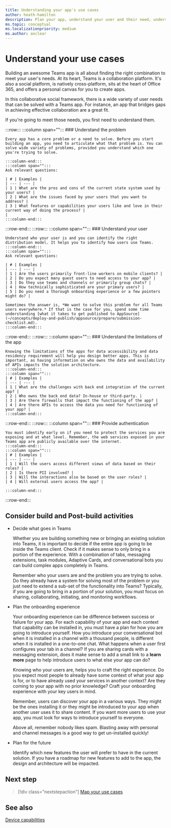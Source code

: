 ```yaml
---
title: Understanding your app's use cases
author: heath-hamilton
description: Plan your app, understand your user and their need, understand the user problems that your app would solve, plan user authentication and their onboarding experience
ms.topic: conceptual
ms.localizationpriority: medium
ms.author: anclear
---
```


# Understand your use cases

Building an awesome Teams app is all about finding the right combination to meet your user's needs. At its heart, Teams is a collaboration platform. It's also a social platform, is natively cross-platform, sits at the heart of Office 365, and offers a personal canvas for you to create apps.

In this collaborative social framework, there is a wide variety of user needs that can be solved with a Teams app. For instance, an app that bridges gaps in achieving effective collaboration are a great fit.

If you're going to meet those needs, you first need to understand them.

:::row:::
    :::column span="":::
    ### Understand the problem

    Every app has a core problem or a need to solve. Before you start building an app, you need to articulate what that problem is. You can solve wide variety of problems, provided you understand which one you're trying to solve.
    
    :::column-end:::
    :::column span="":::
    Ask relevant questions:
    
    | # | Examples |
    | --- | --- |
    | 1 | What are the pros and cons of the current state system used by your users? |
    | 2 | What are the issues faced by your users that you want to address? |
    | 3 | What features or capabilities your users like and love in their current way of doing the process? |
    |
    :::column-end:::
:::row-end:::
:::row:::
    :::column span="":::
    ### Understand your user

    Understand who your user is and you can identify the right distribution model. It helps you to identify how users use Teams.
    :::column-end:::
    :::column span="":::
    Ask relevant questions:
    
    | # | Examples |
    | --- | --- |
    | 1 | Are the users primarily front-line workers on mobile clients? |
    | 2 | Do you expect many guest users to need access to your app? |
    | 3 | Do they use teams and channels or primarily group chats? |
    | 4 | How technically sophisticated are your primary users? |
    | 5 | Do you need a thorough onboarding experience or a few pointers might do? |

    Sometimes the answer is, *We want to solve this problem for all Teams users everywhere.* If that is the case for you, spend some time understanding [what it takes to get published to AppSource](~/concepts/deploy-and-publish/appsource/prepare/submission-checklist.md).
    :::column-end:::
:::row-end:::
:::row:::
    :::column span="":::
    ### Understand the limitations of the app

    Knowing the limitations of the apps for data accessibility and data residency requirement will help you design better apps. This is important, as having information on who owns the data and availability of APIs impacts the solution architecture.
    :::column-end:::
    :::column span="":::
    | # | Examples |
    | --- | --- |
    | 1 | What are the challenges with back end integration of the current app? |
    | 2 | Who owns the back end data? In-house or third-party. |
    | 3 | Are there firewalls that impact the functioning of the app? |
    | 4 | Are there APIs to access the data you need for functioning of your app? |
    :::column-end:::
:::row-end:::
:::row:::
    :::column span="":::
    ### Provide authentication

    You must identify early on if you need to protect the services you are exposing and at what level. Remember, the web services exposed in your Teams app are publicly available over the internet.
    :::column-end:::
    :::column span="":::
    | # | Examples |
    | --- | --- |
    | 1 | Will the users access different views of data based on their roles? |
    | 2 | Is there PII involved? |
    | 3 | Will the interactions also be based on the user roles? |
    | 4 | Will external users access the app? |

    :::column-end:::
:::row-end:::

## Consider build and Post-build activities

- Decide what goes in Teams

    Whether you are building something new or bringing an existing solution into Teams, it is important to decide if the entire app is going to be inside the Teams client. Check if it makes sense to only bring in a portion of the experience. With a combination of tabs, messaging extensions, task modules, Adaptive Cards, and conversational bots you can build complex apps completely in Teams.

    Remember who your users are and the problem you are trying to solve. Do they already have a system for solving most of the problem or you just need to extend a sub-set of the functionality into Teams? Typically, if you are going to bring in a portion of your solution, you must focus on sharing, collaborating, initiating, and monitoring workflows.

- Plan the onboarding experience

    Your onboarding experience can be difference between success or failure for your app. For each capability of your app and each context that capability can be installed in, you must have a plan for how you are going to introduce yourself. How you introduce your conversational bot when it is installed in a channel with a thousand people, is different when it is installed in a one-to-one chat. What happens when a user first configures your tab in a channel? If you are sharing cards with a messaging extension, does it make sense to add a small link to a **learn more** page to help introduce users to what else your app can do?

    Knowing who your users are, helps you to craft the right experience. Do you expect most people to already have some context of what your app is for, or to have already used your services in another context? Are they coming to your app with no prior knowledge? Craft your onboarding experience with your key users in mind.
    
    Remember, users can discover your app in a various ways. They might be the ones installing it or they might be introduced to your app when another user uses it to share content. If you want more users to use your app, you must look for ways to introduce yourself to everyone.
    
    Above all, remember nobody likes spam. Blasting away with personal and channel messages is a good way to get un-installed quickly!

- Plan for the future

    Identify which new features the user will prefer to have in the current solution. If you have a roadmap for new features to add to the app, the design and architecture will be impacted.

## Next step

> [!div class="nextstepaction"]
> [Map your use cases](../../concepts/design/map-use-cases.md)

## See also

[Device capabilities](~/concepts/device-capabilities/device-capabilities-overview.md)
